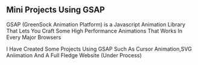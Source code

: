 <h2>Mini Projects Using GSAP</h2>
GSAP (GreenSock Animation Platform) is a Javascript Animation Library That Lets You Craft Some High Performance Animations That Works In Every Major Browsers

I Have Created Some Projects Using GSAP Such As Cursor Animation,SVG Aniimation And A Full Fledge Website (Under Process)
